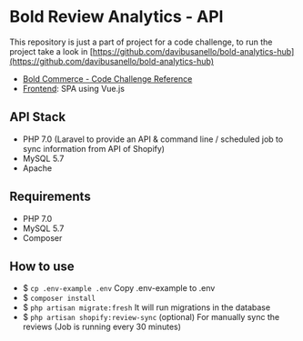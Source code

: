 # Bold  Review Analytics - API

This repository is just a part of project for a code challenge, to run the project take a look in [https://github.com/davibusanello/bold-analytics-hub](https://github.com/davibusanello/bold-analytics-hub)

- [Bold Commerce - Code Challenge Reference](https://github.com/bold-commerce/review-syncer)
- [Frontend](https://github.com/davibusanello/bold-analytics-app): SPA using Vue.js

## API Stack

- PHP 7.0 (Laravel to provide an API & command line / scheduled job to sync information from API of Shopify)
- MySQL 5.7
- Apache

## Requirements

- PHP 7.0
- MySQL 5.7
- Composer

## How to use

- $ `cp .env-example .env` Copy .env-example to .env
- $ `composer install`
- $ `php artisan migrate:fresh` It will run migrations in the database
- $ `php artisan shopify:review-sync` (optional) For manually sync the reviews (Job is running every 30 minutes)
